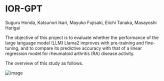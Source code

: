 # IOR-GPT
Suguru Honda, Katsunori Ikari, Mayuko Fujisaki, Eiichi Tanaka, Masayoshi Harigai

The objective of this project is to evaluate whether the performance of the large language model (LLM) Llama2 improves with pre-training and fine-tuning, and to compare its predictive accuracy 
with that of a linear regression model for rheumatoid arthritis (RA) disease activity.

The overview of this study as follows.

![image](https://github.com/user-attachments/assets/54fb83e7-93b4-432c-97ec-3a638a64cfc4)

